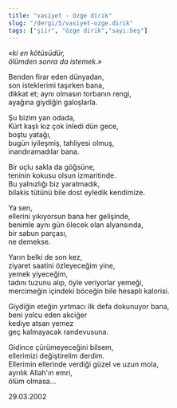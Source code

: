 ```yaml
---
title: "vasiyet - özge dirik"
slug: "/dergi/5/vasiyet-ozge.dirik"
tags: ["şiir", "özge dirik","sayı:beş"]
---
```


*«ki en kötüsüdür,  
ölümden sonra da istemek.»*

Benden firar eden dünyadan,\
son isteklerimi taşırken bana,\
dikkat et; aynı olmasın torbanın rengi,\
ayağına giydiğin galoşlarla.

Şu bizim yan odada,\
Kürt kaşlı kız çok inledi dün gece,\
boştu yatağı,\
bugün iyileşmiş, tahliyesi olmuş,\
inandıramadılar bana.

Bir uçlu sakla da göğsüne,\
teninin kokusu olsun izmaritinde.\
Bu yalnızlığı biz yaratmadık,\
bilakis tütünü bile dost eyledik kendimize.

Ya sen,\
ellerini yıkıyorsun bana her gelişinde,\
benimle aynı gün ölecek olan alyansında,\
bir sabun parçası,\
ne demekse.

Yarın belki de son kez,\
ziyaret saatini özleyeceğim yine,\
yemek yiyeceğim,\
tadını tuzunu alıp, öyle veriyorlar yemeği,\
mercimeğin içindeki böceğin bile hesaplı kalorisi.

Giydiğin eteğin yırtmacı ilk defa dokunuyor bana,\
beni yolcu eden akciğer\
kediye atsan yemez\
geç kalmayacak randevusuna.

Gidince çürümeyeceğini bilsem,\
ellerimizi değiştirelim derdim.\
Ellerimin ellerinde verdiği güzel ve uzun mola,\
ayrılık Allah'ın emri,\
ölüm olmasa...

29.03.2002
